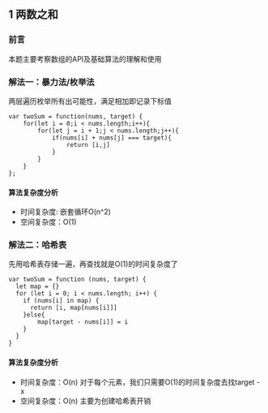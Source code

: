 ## 1 两数之和

### 前言
本题主要考察数组的API及基础算法的理解和使用


### 解法一：暴力法/枚举法
两层遍历枚举所有出可能性，满足相加即记录下标值

```
var twoSum = function(nums, target) {
    for(let i = 0;i < nums.length;i++){
        for(let j = i + 1;j < nums.length;j++){
            if(nums[i] + nums[j] === target){
                return [i,j]
            }
        }
    }
};
```

#### 算法复杂度分析
- 时间复杂度: 嵌套循环O(n^2)
- 空间复杂度：O(1) 
&nbsp;
### 解法二：哈希表
先用哈希表存储一遍，再查找就是O(1)的时间复杂度了
```
var twoSum = function (nums, target) {
  let map = {}
  for (let i = 0; i < nums.length; i++) {
    if (nums[i] in map) {
      return [i, map[nums[i]]]
    }else{
        map[target - nums[i]] = i
    }
  }
}
```

#### 算法复杂度分析
- 时间复杂度：O(n) 对于每个元素，我们只需要O(1)的时间复杂度去找target - x
- 空间复杂度：O(n) 主要为创建哈希表开销
&nbsp;